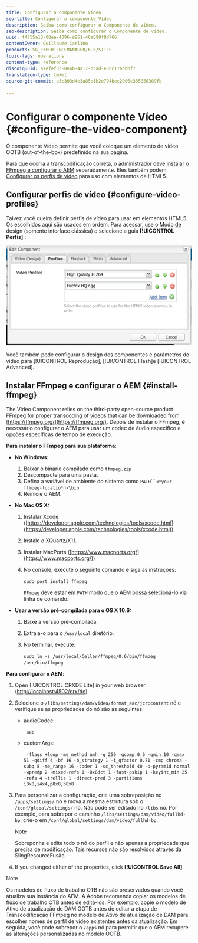 ```yaml
---
title: Configurar o componente Vídeo
seo-title: Configurar o componente Vídeo
description: Saiba como configurar o Componente de vídeo.
seo-description: Saiba como configurar o Componente de vídeo.
uuid: f4755a13-08ea-4096-a951-46a590f8d766
contentOwner: Guillaume Carlino
products: SG_EXPERIENCEMANAGER/6.5/SITES
topic-tags: operations
content-type: reference
discoiquuid: a1efef3c-0e4b-4a17-bcad-e3cc17adbbf7
translation-type: tm+mt
source-git-commit: a3c303d4e3a85e1b2e794bec2006c335056309fb

---
```



# Configurar o componente Vídeo {#configure-the-video-component}

O componente [](/help/sites-authoring/default-components-foundation.md#video) Vídeo permite que você coloque um elemento de vídeo OOTB (out-of-the-box) predefinido na sua página.

Para que ocorra a transcodificação correta, o administrador deve [instalar o FFmpeg e configurar o AEM](#install-ffmpeg) separadamente. Eles também podem [Configurar os perfis de vídeo](#configure-video-profiles) para uso com elementos de HTML5.

## Configurar perfis de vídeo {#configure-video-profiles}

Talvez você queira definir perfis de vídeo para usar em elementos HTML5. Os escolhidos aqui são usados em ordem. Para acessar, use o Modo [de](/help/sites-authoring/default-components-designmode.md) design (somente interface clássica) e selecione a guia **[!UICONTROL Perfis]** :

![chlimage_1-317](assets/chlimage_1-317.png)

Você também pode configurar o design dos componentes e parâmetros do vídeo para [!UICONTROL Reprodução], [!UICONTROL Flash]e [!UICONTROL Advanced].

## Instalar FFmpeg e configurar o AEM {#install-ffmpeg}

The Video Component relies on the third-party open-source product FFmpeg for proper transcoding of videos that can be downloaded from [https://ffmpeg.org/](https://ffmpeg.org/). Depois de instalar o FFmpeg, é necessário configurar o AEM para usar um codec de áudio específico e opções específicas de tempo de execução.

**Para instalar o FFmpeg para sua plataforma**:

* **No Windows:**

   1. Baixar o binário compilado como `ffmpeg.zip`
   1. Descompacte para uma pasta.
   1. Defina a variável de ambiente do sistema como `PATH``<*your-ffmpeg-locatio*n>\bin`
   1. Reinicie o AEM.

* **No Mac OS X:**

   1. Instalar Xcode ([https://developer.apple.com/technologies/tools/xcode.html](https://developer.apple.com/technologies/tools/xcode.html))
   1. Instale o XQuartz/X11.
   1. Instalar MacPorts ([https://www.macports.org/](https://www.macports.org/))
   1. No console, execute o seguinte comando e siga as instruções:

      `sudo port install ffmpeg`

      `FFmpeg` deve estar em `PATH` modo que o AEM possa selecioná-lo via linha de comando.

* **Usar a versão pré-compilada para o OS X 10.6:**

   1. Baixe a versão pré-compilada.
   1. Extraia-o para o `/usr/local` diretório.
   1. No terminal, execute:

      `sudo ln -s /usr/local/Cellar/ffmpeg/0.6/bin/ffmpeg /usr/bin/ffmpeg`

**Para configurar o AEM**:

1. Open [!UICONTROL CRXDE Lite] in your web browser. ([http://localhost:4502/crx/de](http://localhost:4502/crx/de))
1. Selecione o `/libs/settings/dam/video/format_aac/jcr:content` nó e verifique se as propriedades do nó são as seguintes:

   * audioCodec:

      ```
       aac
      ```

   * customArgs:

      ```
       -flags +loop -me_method umh -g 250 -qcomp 0.6 -qmin 10 -qmax 51 -qdiff 4 -bf 16 -b_strategy 1 -i_qfactor 0.71 -cmp chroma -subq 8 -me_range 16 -coder 1 -sc_threshold 40 -b-pyramid normal -wpredp 2 -mixed-refs 1 -8x8dct 1 -fast-pskip 1 -keyint_min 25 -refs 4 -trellis 1 -direct-pred 3 -partitions i8x8,i4x4,p8x8,b8x8
      ```

1. Para personalizar a configuração, crie uma sobreposição no `/apps/settings/` nó e mova a mesma estrutura sob o `/conf/global/settings/` nó. Não pode ser editado no `/libs` nó. Por exemplo, para sobrepor o caminho `/libs/settings/dam/video/fullhd-bp`, crie-o em `/conf/global/settings/dam/video/fullhd-bp`.

   >[!NOTE]
   >
   >Sobreponha e edite todo o nó do perfil e não apenas a propriedade que precisa de modificação. Tais recursos não são resolvidos através da SlingResourceFusão.

1. If you changed either of the properties, click **[!UICONTROL Save All]**.

>[!NOTE]
>
>Os modelos de fluxo de trabalho OTB não são preservados quando você atualiza sua instância do AEM. A Adobe recomenda copiar os modelos de fluxo de trabalho OTB antes de editá-los. Por exemplo, copie o modelo de Ativo de atualização de DAM OOTB antes de editar a etapa de Transcodificação FFmpeg no modelo de Ativo de atualização de DAM para escolher nomes de perfil de vídeo existentes antes da atualização. Em seguida, você pode sobrepor o `/apps` nó para permitir que o AEM recupere as alterações personalizadas no modelo OOTB.

